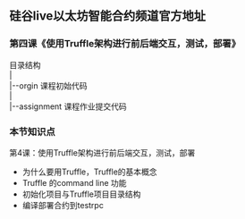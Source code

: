 ## 硅谷live以太坊智能合约频道官方地址

### 第四课《使用Truffle架构进行前后端交互，测试，部署》

目录结构
  <br/>|
  <br/>|--orgin 课程初始代码
  <br/>|
  <br/>|--assignment 课程作业提交代码
<br/> 
### 本节知识点
第4课：使用Truffle架构进行前后端交互，测试，部署
- 为什么要用Truffle，Truffle的基本概念
- Truffle 的command line 功能
- 初始化项目与Truffle项目目录结构
- 编译部署合约到testrpc
